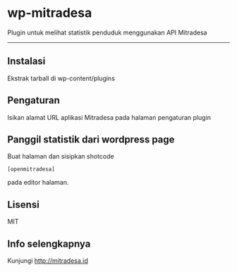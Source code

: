 # wp-mitradesa
Plugin untuk melihat statistik penduduk menggunakan API Mitradesa

--- 
Instalasi
---
Ekstrak tarball di wp-content/plugins

Pengaturan
---
Isikan alamat URL aplikasi Mitradesa pada halaman pengaturan plugin

Panggil statistik dari wordpress page
---
Buat halaman dan sisipkan shotcode 
```
[openmitradesa]
```
pada editor halaman.

Lisensi
---
MIT

Info selengkapnya
---
Kunjungi http://mitradesa.id
